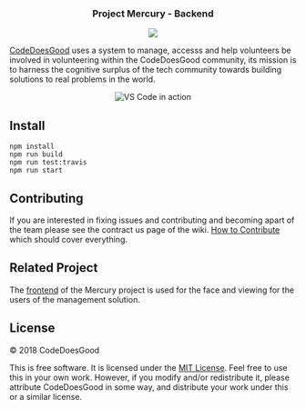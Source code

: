 <div>
    <h3 align="center">Project Mercury - Backend</h3>
    <p align="center">
    <a href="https://travis-ci.org/CodeDoesGood/MercuryBack"><img src="https://img.shields.io/travis/CodeDoesGood/MercuryBack/develop.svg?style=flat-square"></a>
    </p>
</div>



[CodeDoesGood](http://codedoesgood.org/) uses a system to manage, accesss and help volunteers be involved in volunteering within the CodeDoesGood community, its mission is to harness the cognitive surplus of the tech community towards building solutions to real problems in the world.

<p align="center">
  <img alt="VS Code in action" src="https://i.imgur.com/6K1SnL4.png">
</p>

## Install
    npm install
    npm run build
    npm run test:travis
    npm run start

## Contributing

If you are interested in fixing issues and contributing and becoming apart of the team please see the contract us page of the wiki. [How to Contribute](https://github.com/CodeDoesGood/business/wiki/*-Contact-Us) which should cover everything.

## Related Project
The [frontend](https://github.com/CodeDoesGood/MercuryFront) of the Mercury project is used for the face and viewing for the users of the management solution.



## License

&copy; 2018 CodeDoesGood

This is free software. It is licensed under the [MIT License](http://opensource.org/licenses/MIT). Feel free to use this in your own work. However, if you modify and/or redistribute it, please attribute CodeDoesGood in some way, and distribute your work under this or a similar license.